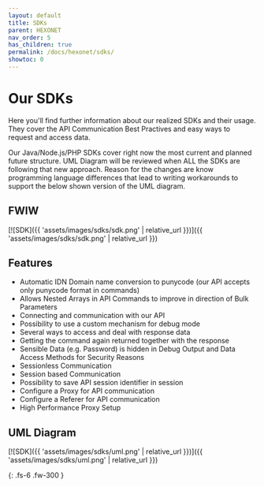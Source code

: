 ```yaml
---
layout: default
title: SDKs
parent: HEXONET
nav_order: 5
has_children: true
permalink: /docs/hexonet/sdks/
showtoc: 0
---
```


# Our SDKs

Here you'll find further information about our realized SDKs and their usage. They cover the API Communication Best Practives and easy ways to request and access data.

Our Java/Node.js/PHP SDKs cover right now the most current and planned future structure. UML Diagram will be reviewed when ALL the SDKs are following that new approach. Reason for the changes are know programming language differences that lead to writing workarounds to support the below shown version of the UML diagram.

## FWIW

[![SDK]({{ 'assets/images/sdks/sdk.png' | relative_url }})]({{ 'assets/images/sdks/sdk.png' | relative_url }})

## Features

- Automatic IDN Domain name conversion to punycode (our API accepts only punycode format in commands)
- Allows Nested Arrays in API Commands to improve in direction of Bulk Parameters
- Connecting and communication with our API
- Possibility to use a custom mechanism for debug mode
- Several ways to access and deal with response data
- Getting the command again returned together with the response
- Sensible Data (e.g. Password) is hidden in Debug Output and Data Access Methods for Security Reasons
- Sessionless Communication
- Session based Communication
- Possibility to save API session identifier in session
- Configure a Proxy for API communication
- Configure a Referer for API communication
- High Performance Proxy Setup

## UML Diagram

[![SDK]({{ 'assets/images/sdks/uml.png' | relative_url }})]({{ 'assets/images/sdks/uml.png' | relative_url }})

{: .fs-6 .fw-300 }
